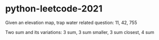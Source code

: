 # python-leetcode-2021

Given an elevation map, trap water related question: 11, 42, 755

Two sum and its variations: 3 sum, 3 sum smaller, 3 sum closest, 4 sum